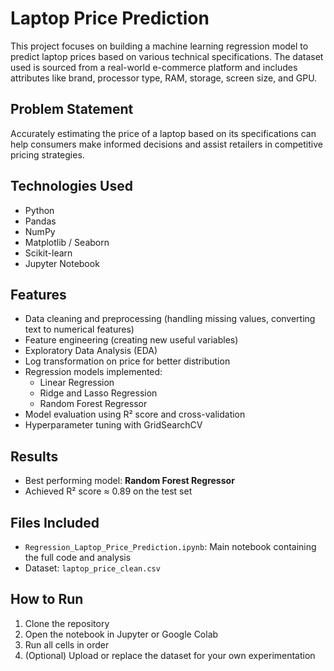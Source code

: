 # Laptop Price Prediction

This project focuses on building a machine learning regression model to predict laptop prices based on various technical specifications. The dataset used is sourced from a real-world e-commerce platform and includes attributes like brand, processor type, RAM, storage, screen size, and GPU.

## Problem Statement

Accurately estimating the price of a laptop based on its specifications can help consumers make informed decisions and assist retailers in competitive pricing strategies.

## Technologies Used

- Python
- Pandas
- NumPy
- Matplotlib / Seaborn
- Scikit-learn
- Jupyter Notebook

## Features

- Data cleaning and preprocessing (handling missing values, converting text to numerical features)
- Feature engineering (creating new useful variables)
- Exploratory Data Analysis (EDA)
- Log transformation on price for better distribution
- Regression models implemented:
  - Linear Regression
  - Ridge and Lasso Regression
  - Random Forest Regressor
- Model evaluation using R² score and cross-validation
- Hyperparameter tuning with GridSearchCV

## Results

- Best performing model: **Random Forest Regressor**
- Achieved R² score ≈ 0.89 on the test set

## Files Included

- `Regression_Laptop_Price_Prediction.ipynb`: Main notebook containing the full code and analysis
- Dataset: `laptop_price_clean.csv`

## How to Run

1. Clone the repository
2. Open the notebook in Jupyter or Google Colab
3. Run all cells in order
4. (Optional) Upload or replace the dataset for your own experimentation
